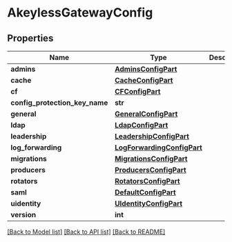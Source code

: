 # AkeylessGatewayConfig

## Properties
Name | Type | Description | Notes
------------ | ------------- | ------------- | -------------
**admins** | [**AdminsConfigPart**](AdminsConfigPart.md) |  | [optional] 
**cache** | [**CacheConfigPart**](CacheConfigPart.md) |  | [optional] 
**cf** | [**CFConfigPart**](CFConfigPart.md) |  | [optional] 
**config_protection_key_name** | **str** |  | [optional] 
**general** | [**GeneralConfigPart**](GeneralConfigPart.md) |  | [optional] 
**ldap** | [**LdapConfigPart**](LdapConfigPart.md) |  | [optional] 
**leadership** | [**LeadershipConfigPart**](LeadershipConfigPart.md) |  | [optional] 
**log_forwarding** | [**LogForwardingConfigPart**](LogForwardingConfigPart.md) |  | [optional] 
**migrations** | [**MigrationsConfigPart**](MigrationsConfigPart.md) |  | [optional] 
**producers** | [**ProducersConfigPart**](ProducersConfigPart.md) |  | [optional] 
**rotators** | [**RotatorsConfigPart**](RotatorsConfigPart.md) |  | [optional] 
**saml** | [**DefaultConfigPart**](DefaultConfigPart.md) |  | [optional] 
**uidentity** | [**UIdentityConfigPart**](UIdentityConfigPart.md) |  | [optional] 
**version** | **int** |  | [optional] 

[[Back to Model list]](../README.md#documentation-for-models) [[Back to API list]](../README.md#documentation-for-api-endpoints) [[Back to README]](../README.md)


